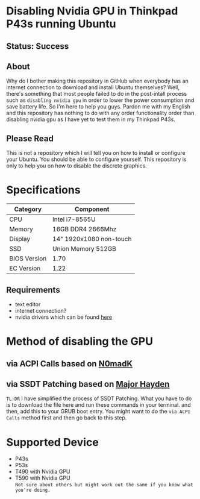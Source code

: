 # Disabling Nvidia GPU in Thinkpad P43s running Ubuntu
## Status: Success
## About
Why do I bother making this repository in GitHub when everybody has an internet connection to download and install Ubuntu themselves? Well, there's something that most people failed to do in the post-intall process such as `disabling nvidia gpu` in order to lower the power consumption and save battery life. So I'm here to help you guys. Pardon me with my English and this repository has nothing to do with any order functionality order than disabling nvidia gpu as I have yet to test them in my Thinkpad P43s.
## Please Read
This is not a repository which I will tell you on how to install or configure your Ubuntu. You should be able to configure yourself. This repository is only to help you on how to disable the discrete graphics.

# Specifications
|Category|Component|
|-|-|
|CPU|Intel i7-8565U|
|Memory|16GB DDR4 2666Mhz|
|Display|14" 1920x1080 non-touch|
|SSD|Union Memory 512GB|
|BIOS Version|1.70|
|EC Version|1.22|
## Requirements
- text editor
- internet connection?
- nvidia drivers which can be found [here](https://www.nvidia.com/Download/index.aspx)
# Method of disabling the GPU
## via ACPI Calls based on [N0madK](https://forums.lenovo.com/t5/ThinkPad-P-and-W-Series-Mobile/Disable-NVIDIA-P520-on-the-P43s-ACPI-Calls/m-p/4545175)

## via SSDT Patching based on [Major Hayden](https://major.io/2020/01/24/disable-nvidia-gpu-thinkpad-t490/)
`TL:DR`
I have simplified the process of SSDT Patching. What you have to do is to download the file here and run these commands in your terminal.
and then, add this to your GRUB boot entry. You might want to do the `via ACPI Calls` method first and then go back to this step.
# Supported Device
- P43s
- P53s
- T490 with Nvidia GPU
- T590 with Nvidia GPU
<br>`Not sure about others but might work out the same if you know what you're doing.`
